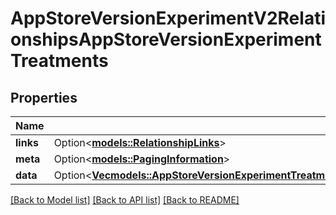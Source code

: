 # AppStoreVersionExperimentV2RelationshipsAppStoreVersionExperimentTreatments

## Properties

Name | Type | Description | Notes
------------ | ------------- | ------------- | -------------
**links** | Option<[**models::RelationshipLinks**](RelationshipLinks.md)> |  | [optional]
**meta** | Option<[**models::PagingInformation**](PagingInformation.md)> |  | [optional]
**data** | Option<[**Vec<models::AppStoreVersionExperimentTreatmentLocalizationRelationshipsAppStoreVersionExperimentTreatmentData>**](AppStoreVersionExperimentTreatmentLocalization_relationships_appStoreVersionExperimentTreatment_data.md)> |  | [optional]

[[Back to Model list]](../README.md#documentation-for-models) [[Back to API list]](../README.md#documentation-for-api-endpoints) [[Back to README]](../README.md)


